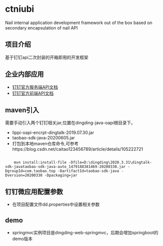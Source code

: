 # ctniubi
Nail internal application development framework out of the box based on secondary encapsulation of nail API

## 项目介绍
基于钉钉api二次封装的开箱即用的开发框架

## 企业内部应用
- [钉钉官方服务端API文档](https://ding-doc.dingtalk.com/doc#/serverapi2/gh60vz)
- [钉钉官方前端API文档](https://ding-doc.dingtalk.com/doc#/dev/ed25rr)

## maven引入
需要手动引入两个钉钉相关jar,位置在dingding-java-oapi根目录下。
- lippi-oapi-encrpt-dingtalk-2019.07.30.jar
- taobao-sdk-java-20200605.jar
- 打包到本地maven仓库命令,可参考https://blog.csdn.net/caitao123456789/article/details/105222721
``` 导入第三方jar的命令：
     
    mvn install:install-file -Dfile=D:\dingding\2020.3.31\dingtalk-sdk-javataobao-sdk-java-auto_1479188381469-20200330.jar -DgroupId=com.taobao.top -DartifactId=taobao-sdk-java -Dversion=20200330 -Dpackaging=jar
```
## 钉钉微应用配置参数
-  在项目配置文件dd.properties中设置相关参数

## demo
-  springmvc实例项目是dingding-web-springmvc，后期会增加springboot的demo版本